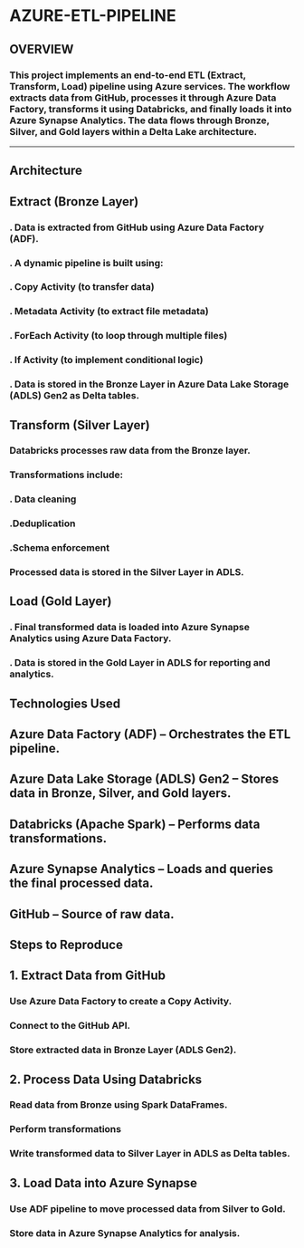 # AZURE-ETL-PIPELINE
## OVERVIEW
### This project implements an end-to-end ETL (Extract, Transform, Load) pipeline using Azure services. The workflow extracts data from GitHub, processes it through Azure Data Factory, transforms it using Databricks, and finally loads it into Azure Synapse Analytics. The data flows through Bronze, Silver, and Gold layers within a Delta Lake architecture.
-----------------------------------------------------------------------------------------------------------------------------------------------------------------------------------------
## Architecture

## Extract (Bronze Layer)

### . Data is extracted from GitHub using Azure Data Factory (ADF).

### . A dynamic pipeline is built using:

### . Copy Activity (to transfer data)

### . Metadata Activity (to extract file metadata)

### . ForEach Activity (to loop through multiple files)

### . If Activity (to implement conditional logic)

### . Data is stored in the Bronze Layer in Azure Data Lake Storage (ADLS) Gen2 as Delta tables.

## Transform (Silver Layer)

### Databricks processes raw data from the Bronze layer.

### Transformations include:

### . Data cleaning

### .Deduplication

### .Schema enforcement

### Processed data is stored in the Silver Layer in ADLS.

## Load (Gold Layer)

### . Final transformed data is loaded into Azure Synapse Analytics using Azure Data Factory.

### . Data is stored in the Gold Layer in ADLS for reporting and analytics.

## Technologies Used

## Azure Data Factory (ADF) – Orchestrates the ETL pipeline.

## Azure Data Lake Storage (ADLS) Gen2 – Stores data in Bronze, Silver, and Gold layers.

## Databricks (Apache Spark) – Performs data transformations.

## Azure Synapse Analytics – Loads and queries the final processed data.

## GitHub – Source of raw data.

## Steps to Reproduce

## 1. Extract Data from GitHub

### Use Azure Data Factory to create a Copy Activity.

### Connect to the GitHub API.

### Store extracted data in Bronze Layer (ADLS Gen2).

## 2. Process Data Using Databricks

### Read data from Bronze using Spark DataFrames.

### Perform transformations 

### Write transformed data to Silver Layer in ADLS as Delta tables.

## 3. Load Data into Azure Synapse

### Use ADF pipeline to move processed data from Silver to Gold.

### Store data in Azure Synapse Analytics for analysis.
